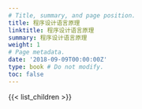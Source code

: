 ```yaml
---
# Title, summary, and page position.
title: 程序设计语言原理
linktitle: 程序设计语言原理
summary: 程序设计语言原理
weight: 1
# Page metadata.
date: '2018-09-09T00:00:00Z'
type: book # Do not modify.
toc: false
---
```


{{< list_children >}}
